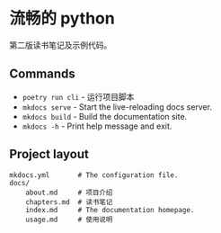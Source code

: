 # 流畅的 python

第二版读书笔记及示例代码。

## Commands

* `poetry run cli` - 运行项目脚本
* `mkdocs serve` - Start the live-reloading docs server.
* `mkdocs build` - Build the documentation site.
* `mkdocs -h` - Print help message and exit.

## Project layout

    mkdocs.yml       # The configuration file.
    docs/
        about.md     # 项目介绍
        chapters.md  # 读书笔记
        index.md     # The documentation homepage.
        usage.md     # 使用说明
